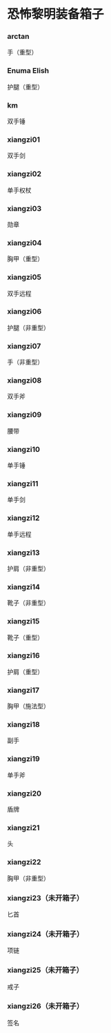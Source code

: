 # 恐怖黎明装备箱子

### arctan
手（重型）

### Enuma Elish
护腿（重型）

### km
双手锤

### xiangzi01
双手剑

### xiangzi02
单手权杖

### xiangzi03
勋章

### xiangzi04
胸甲（重型）

### xiangzi05
双手远程

### xiangzi06
护腿（非重型）

### xiangzi07
手（非重型）

### xiangzi08
双手斧

### xiangzi09
腰带

### xiangzi10
单手锤

### xiangzi11
单手剑

### xiangzi12
单手远程

### xiangzi13
护肩（非重型）

### xiangzi14
靴子（非重型）

### xiangzi15
靴子（重型）

### xiangzi16
护肩（重型）

### xiangzi17
胸甲（施法型）

### xiangzi18
副手

### xiangzi19
单手斧

### xiangzi20
盾牌

### xiangzi21
头

### xiangzi22
胸甲（非重型）

### xiangzi23（未开箱子）
匕首

### xiangzi24（未开箱子）
项链

### xiangzi25（未开箱子）
戒子

### xiangzi26（未开箱子）
签名
